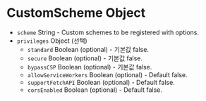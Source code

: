 # CustomScheme Object

* `scheme` String - Custom schemes to be registered with options.
* `privileges` Object (선택) 
  * `standard` Boolean (optional) - 기본값 false.
  * `secure` Boolean (optional) - 기본값 false.
  * `bypassCSP` Boolean (optional) - 기본값 false.
  * `allowServiceWorkers` Boolean (optional) - Default false.
  * `supportFetchAPI` Boolean (optional) - Default false.
  * `corsEnabled` Boolean (optional) - Default false.